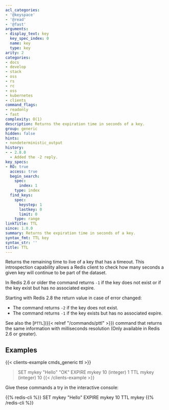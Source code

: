 ```yaml
---
acl_categories:
- '@keyspace'
- '@read'
- '@fast'
arguments:
- display_text: key
  key_spec_index: 0
  name: key
  type: key
arity: 2
categories:
- docs
- develop
- stack
- oss
- rs
- rc
- oss
- kubernetes
- clients
command_flags:
- readonly
- fast
complexity: O(1)
description: Returns the expiration time in seconds of a key.
group: generic
hidden: false
hints:
- nondeterministic_output
history:
- - 2.8.0
  - Added the -2 reply.
key_specs:
- RO: true
  access: true
  begin_search:
    spec:
      index: 1
    type: index
  find_keys:
    spec:
      keystep: 1
      lastkey: 0
      limit: 0
    type: range
linkTitle: TTL
since: 1.0.0
summary: Returns the expiration time in seconds of a key.
syntax_fmt: TTL key
syntax_str: ''
title: TTL
---
```

Returns the remaining time to live of a key that has a timeout.
This introspection capability allows a Redis client to check how many seconds a
given key will continue to be part of the dataset.

In Redis 2.6 or older the command returns `-1` if the key does not exist or if the key exist but has no associated expire.

Starting with Redis 2.8 the return value in case of error changed:

* The command returns `-2` if the key does not exist.
* The command returns `-1` if the key exists but has no associated expire.

See also the [`PTTL`]({{< relref "/commands/pttl" >}}) command that returns the same information with milliseconds resolution (Only available in Redis 2.6 or greater).

## Examples

{{< clients-example cmds_generic ttl >}}
> SET mykey "Hello"
"OK"
> EXPIRE mykey 10
(integer) 1
> TTL mykey
(integer) 10
{{< /clients-example >}}

Give these commands a try in the interactive console:

{{% redis-cli %}}
SET mykey "Hello"
EXPIRE mykey 10
TTL mykey
{{% /redis-cli %}}
